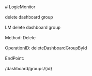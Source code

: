 <br>#     LogicMonitor</br>
<br>delete dashboard group</br>
<br>LM delete dashboard group</br>
<br>Method: Delete</br>
<br>OperationID: deleteDashboardGroupById</br>
<br>EndPoint:</br>
<br>/dashboard/groups/{id}</br>
